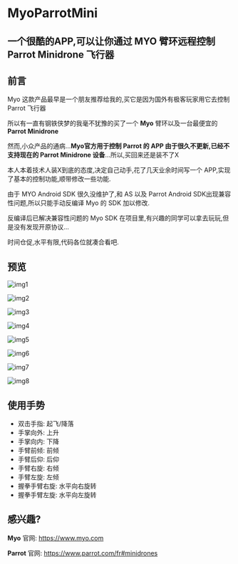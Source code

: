 # MyoParrotMini


一个很酷的APP,可以让你通过 **MYO** 臂环远程控制 **Parrot Minidrone** 飞行器
----

## 前言
Myo 这款产品最早是一个朋友推荐给我的,买它是因为国外有极客玩家用它去控制 Parrot 飞行器

所以有一直有钢铁侠梦的我毫不犹豫的买了一个 **Myo** 臂环以及一台最便宜的 **Parrot Minidrone**

然而,小众产品的通病…**Myo官方用于控制 Parrot 的 APP 由于很久不更新,已经不支持现在的 Parrot Minidrone 设备**...所以,买回来还是装不了X

本人本着技术人装X到底的态度,决定自己动手,花了几天业余时间写一个 APP,实现了基本的控制功能,顺带修改一些功能.

由于 MYO Android SDK 很久没维护了,和 AS 以及 Parrot Android SDK出现兼容性问题,所以只能手动反编译 Myo 的 SDK 加以修改.

反编译后已解决兼容性问题的 Myo SDK 在项目里,有兴趣的同学可以拿去玩玩,但是没有发现开原协议...

时间仓促,水平有限,代码各位就凑合看吧.

## 预览

![img1](https://ww4.sinaimg.cn/large/006tNbRwjw1fb5c8yeonej30ci0godig.jpg)

![img2](https://ww4.sinaimg.cn/large/006tNbRwjw1fb5c8y9k15j30ir0p0wl7.jpg)

![img3](https://ww2.sinaimg.cn/large/006tNc79gw1fb5bagiybqg308c06yqv7.gif)

![img4](https://ww4.sinaimg.cn/large/006tNc79gw1fb5br2idcgg308c06ykjn.gif)

![img5](https://ww3.sinaimg.cn/large/006tNbRwgw1fb5o4gxkq4g308c06yu0y.gif)

![img6](https://ww4.sinaimg.cn/large/006tNbRwgw1fb5o495031g308c06yx6q.gif)

![img7](https://ww2.sinaimg.cn/large/006tNbRwjw1fb5c8y1zsyj30ir0p0tdl.jpg)

![img8](https://ww1.sinaimg.cn/large/006tNbRwgw1fb5cizpm2wj30p00e2myh.jpg)

## 使用手势
- 双击手指: 起飞/降落
- 手掌向外: 上升
- 手掌向内: 下降
- 手臂前倾: 前倾
- 手臂后仰: 后仰
- 手臂右旋: 右倾
- 手臂左旋: 左倾
- 握拳手臂右旋: 水平向右旋转
- 握拳手臂左旋: 水平向左旋转


## 感兴趣?

**Myo** 官网: https://www.myo.com

**Parrot** 官网: https://www.parrot.com/fr#minidrones
